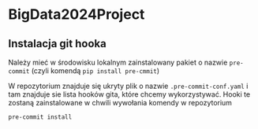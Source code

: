 # BigData2024Project

## Instalacja git hooka

Należy mieć w środowisku lokalnym zainstalowany pakiet o nazwie `pre-commit` (czyli komendą `pip install pre-cmmit`)

W repozytorium znajduje się ukryty plik o nazwie `.pre-commit-conf.yaml` i tam znajduje sie lista hooków gita, które chcemy wykorzystywać. Hooki te zostaną zainstalowane w chwili wywołania komendy w repozytorium

```
pre-commit install
```